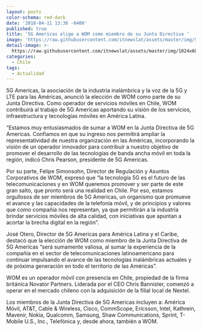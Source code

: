 ```yaml
---
layout: posts
color-schema: red-dark
date: '2018-04-11 13:36 -0400'
published: true
title: '5G Americas elige a WOM como miembro de su Junta Directiva '
image: 'https://raw.githubusercontent.com/itnewslat/assets/master/img/540x320/womp.jpg'
detail-image: >-
  https://raw.githubusercontent.com/itnewslat/assets/master/img/1024x680/womg.jpg
categories:
  - Chile
tags:
  - Actualidad
---
```


5G Americas, la asociación de la industria inalámbrica y la voz de la 5G y LTE para las Américas, anunció la elección de WOM como parte de su Junta Directiva. Como operador de servicios móviles en Chile, WOM contribuirá al trabajo de 5G Americas aportando su visión de los servicios, infraestructura y tecnologías móviles en América Latina.

“Estamos muy entusiasmados de sumar a WOM en la Junta Directiva de 5G Americas. Confiamos en que su ingreso nos permitirá ampliar la representatividad de nuestra organización en las Américas, incorporando la visión de un operador innovador para contribuir a nuestro objetivo de promover el desarrollo de las tecnologías de banda ancha móvil en toda la región, indicó Chris Pearson, presidente de 5G Americas.

Por su parte, Felipe Simonsohn, Director de Regulación y Asuntos Corporativos de WOM, expresó que “la tecnología 5G es el futuro de las telecomunicaciones y en WOM queremos promover y ser parte de este gran salto, que pronto será una realidad en Chile. Por eso, estamos orgullosos de ser miembros de 5G Americas, un organismo que promueve el avance y las capacidades de la telefonía móvil, y de principios y valores que como compañía nos representan, ya que permitirán a la industria brindar servicios móviles de alta calidad, con iniciativas que apuntan a acortar la brecha digital en la región”.

José Otero, Director de 5G Americas para América Latina y el Caribe, destacó que la elección de WOM como miembro de la Junta Directiva de 5G Americas “será sumamente valiosa, al sumar la experiencia de la compañía en el sector de telecomunicaciones latinoamericano para continuar impulsando el avance de las tecnologías inalámbricas actuales y de próxima generación en todo el territorio de las Américas”.

WOM es un operador móvil con presencia en Chile, propiedad de la firma británica Novator Partners. Liderada por el CEO Chris Bannister, comenzó a operar en el mercado chileno con la adquisición de la filial local de Nextel.

Los miembros de la Junta Directiva de 5G Americas incluyen a: América Móvil, AT&T, Cable & Wireless, Cisco, CommScope, Ericsson, Intel, Kathrein, Mavenir, Nokia, Qualcomm, Samsung, Shaw Communications, Sprint, T-Mobile U.S., Inc., Telefónica y, desde ahora, también a WOM. 



